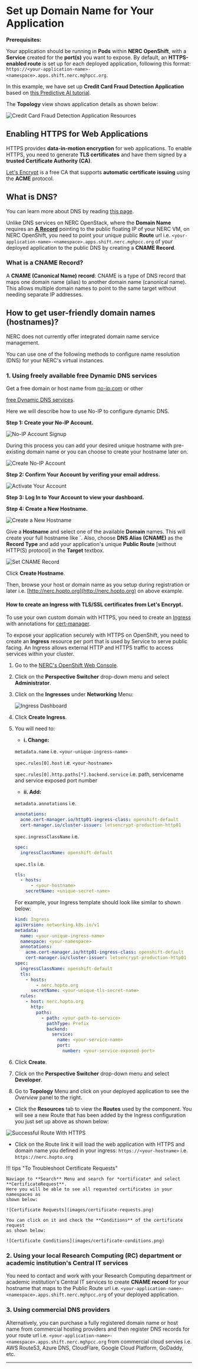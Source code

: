 # Set up Domain Name for Your Application

**Prerequisites:**

Your application should be running in **Pods** within **NERC OpenShift**, with a
**Service** created for the **port(s)** you want to expose. By default, an
**HTTPS-enabled route** is set up for each deployed application, following this format:
`https://<your-application-name>-<namespace>.apps.shift.nerc.mghpcc.org`.

In this example, we have set up **Credit Card Fraud Detection Application** based
on [this Predictive AI tutorial](../../openshift-ai/other-projects/fraud-detection-predictive-ai-app.md#deploy-the-model-application-in-nerc-openshift).

The **Topology** view shows application details as shown below:

![Credit Card Fraud Detection Application Resources](images/credit-card-fraud-detection-app-resources.png)

## Enabling HTTPS for Web Applications

HTTPS provides **data-in-motion encryption** for web applications. To enable HTTPS,
you need to generate **TLS certificates** and have them signed by a
**trusted Certificate Authority (CA)**.

[Let's Encrypt](https://letsencrypt.org) is a free CA that supports
**automatic certificate issuing** using the **ACME** protocol.

## What is DNS?

You can learn more about DNS by reading [this page](../../openstack/advanced-openstack-topics/domain-name-system/domain-names-for-your-vms.md#what-is-dns). 

Unlike DNS services on NERC OpenStack, where the **Domain Name** requires an
[**A Record**](../../openstack/advanced-openstack-topics/domain-name-system/domain-names-for-your-vms.md#what-is-a-a-record)
pointing to the public floating IP of your NERC VM, on NERC OpenShift, you need
to point your unique public **Route** url i.e. `<your-application-name>-<namespace>.apps.shift.nerc.mghpcc.org`
of your deployed application to the public DNS by creating a **CNAME Record**.

###  What is a CNAME Record?

A **CNAME (Canonical Name) record**: CNAME is a type of DNS record that maps one
domain name (alias) to another domain name (canonical name). This allows multiple
domain names to point to the same target without needing separate IP addresses.

## How to get user-friendly domain names (hostnames)?

NERC does not currently offer integrated domain name service management.

You can use one of the following methods to configure name resolution (DNS) for
your NERC's virtual instances.

### 1. Using freely available free Dynamic DNS services

Get a free domain or host name from [no-ip.com](https://www.noip.com/) or other

[free Dynamic DNS services](https://www.makeuseof.com/tag/5-best-dynamic-dns-providers-can-lookup-free-today/).

Here we will describe how to use No-IP to configure dynamic DNS.

**Step 1: Create your No-IP Account.**

![No-IP Account Signup](images/signup.png)

During this process you can add your desired unique hostname with pre-existing
domain name or you can choose to create your hostname later on.

![Create No-IP Account](images/create-no-ip-account.png)

**Step 2: Confirm Your Account by verifing your email address.**

![Activate Your Account](images/activate-your-account.png)

**Step 3: Log In to Your Account to view your dashboard.**

**Step 4: Create a New Hostname.**

![Create a New Hostname](images/create-a-hostname.png)

Give a **Hostname** and select one of the available **Domain** names. This will
create your full hostname like `<Hostname><Domain>. Also, choose **DNS Alias (CNAME)**
as the **Record Type** and add your application's unique **Public Route**
[without HTTP(S) protocol] in the **Target** textbox.

![Set CNAME Record](images/CNAME-record.png)

Click **Create Hostname**.

Then, browse your host or domain name as you setup during registration or later
i.e. [http://nerc.hopto.org](http://nerc.hopto.org) on above example.

#### How to create an Ingress with TLS/SSL certificates from Let's Encrypt.

To use your own custom domain with HTTPS, you need to create an [Ingress](https://kubernetes.io/docs/concepts/services-networking/ingress/) with annotations for [cert-manager](https://cert-manager.io).

To expose your application securely with HTTPS on OpenShift, you need to create
an **Ingress** resource per port that is used by Service to serve public facing.
An Ingress allows external HTTP and HTTPS traffic to access services within your
cluster.

1. Go to the [NERC's OpenShift Web Console](https://console.apps.shift.nerc.mghpcc.org).

2. Click on the **Perspective Switcher** drop-down menu and select **Administrator**.

3. Click on the **Ingresses** under **Networking** Menu:

    ![Ingress Dashboard](images/goto-ingress.png)

4. Click **Create Ingress**.

5. You will need to:

    - **i. Change:**

    `metadata.name` i.e. `<your-unique-ingress-name>`

    `spec.rules[0].host` i.e. `<your-hostname>`

    `spec.rules[0].http.paths[*].backend.service` i.e. path, servicename and service
    exposed port number

    - **ii. Add:**

    `metadata.annotations` i.e.

    ```yaml
    annotations:
      acme.cert-manager.io/http01-ingress-class: openshift-default
      cert-manager.io/cluster-issuer: letsencrypt-production-http01
    ```

    `spec.ingressClassName` i.e.

    ```yaml
    spec:
      ingressClassName: openshift-default
    ```

    `spec.tls` i.e.

    ```yaml
    tls:
      - hosts:
          - <your-hostname>
        secretName: <unique-secret-name>
    ```

    For example, your Ingress template should look like similar to shown below:

    ```yaml
    kind: Ingress
	apiVersion: networking.k8s.io/v1
	metadata:
	  name: <your-unique-ingress-name>
	  namespace: <your-namespace>
	  annotations:
	    acme.cert-manager.io/http01-ingress-class: openshift-default
	    cert-manager.io/cluster-issuer: letsencrypt-production-http01
	spec:
	  ingressClassName: openshift-default
	  tls:
	    - hosts:
	        - nerc.hopto.org
	      secretName: <your-unique-tls-secret-name>
	  rules:
	    - host: nerc.hopto.org
	      http:
	        paths:
	          - path: <your-path-to-service>
	            pathType: Prefix
	            backend:
	              service:
	                name: <your-service-name>
	                port:
	                  number: <your-service-exposed-port>
    ```

6. Click **Create**.

7. Click on the **Perspective Switcher** drop-down menu and select **Developer**.

8. Go to **Topology** Menu and click on your deployed application to see the
_Overview_ panel to the right.

- Click the **Resources** tab to view the **Routes** used by the component. You
will see a new Route that has been added by the Ingress configuration you just
set up above as shown below:

![Successful Route With HTTPS](images/successful-route-with-https.png)

- Click on the Route link it will load the web application with HTTPS and domain
name you defined in your ingress: `https://<your-hostname>` i.e. `https://nerc.hopto.org`

!!! tips "To Troubleshoot Certificate Requests"

    Naviage to **Search** Menu and search for *certificate* and select **CertificateRequest**.
    Here you will be able to see all requested certificates in your namespaces as
    shown below:

    ![Certificate Requests](images/certificate-requests.png)

    You can click on it and check the **Conditions** of the certificate request
    as shown below:

    ![Certificate Conditions](images/certificate-conditions.png)

### 2. Using your local Research Computing (RC) department or academic institution's Central IT services

You need to contact and work with your Research Computing department or
academic institution's Central IT services to create **CNAME record** for your
hostname that maps to the Public Route url i.e. `<your-application-name>-<namespace>.apps.shift.nerc.mghpcc.org`
of your deployed application.

### 3. Using commercial DNS providers

Alternatively, you can purchase a fully registered domain name or host name from
commercial hosting providers and then register DNS records for your route url i.e.
`<your-application-name>-<namespace>.apps.shift.nerc.mghpcc.org` from commercial cloud
servies i.e. AWS Route53, Azure DNS, CloudFlare, Google Cloud Platform, GoDaddy, etc.

---
